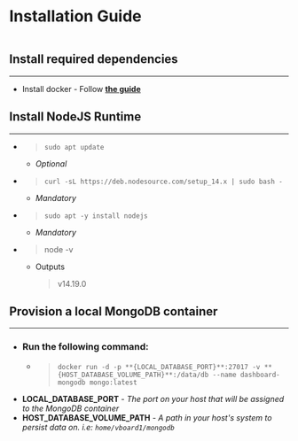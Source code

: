 
# **Installation Guide**
```

```

## **Install required dependencies**
---
- Install docker - Follow [**the guide**](https://google.com)

## **Install NodeJS Runtime**
---
* > `sudo apt update` 
    * *Optional*
* > `curl -sL https://deb.nodesource.com/setup_14.x | sudo bash -`
    * *Mandatory*
* > `sudo apt -y install nodejs`
    * *Mandatory*
* > node  -v
    * Outputs
        > v14.19.0

## **Provision a local MongoDB container**
---
* ### Run the following command:
    * > `docker run -d -p **{LOCAL_DATABASE_PORT}**:27017 -v **{HOST_DATABASE_VOLUME_PATH}**:/data/db --name dashboard-mongodb mongo:latest`
* **LOCAL_DATABASE_PORT** - *The port on your host that will be assigned to the MongoDB container*
* **HOST_DATABASE_VOLUME_PATH** - *A path in your host's system to persist data on. i.e: `home/vboard1/mongodb`*

